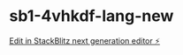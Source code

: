 # sb1-4vhkdf-lang-new

[Edit in StackBlitz next generation editor ⚡️](https://stackblitz.com/~/github.com/Roforum/sb1-4vhkdf-lang-new)